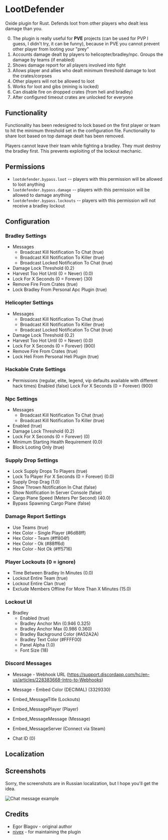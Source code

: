 # LootDefender

Oxide plugin for Rust. Defends loot from other players who dealt less damage than you.

0. The plugin is really useful for **PVE** projects (can be used for PVP I guess, I didn't try, it can be funny), because in PVE you cannot prevent other player from looting your "prey"
1. Accounts damage dealt by players to helicopter/bradley/npc. Groups the damage by teams (if enabled)
2. Shows damage report for all players involved into fight
3. Allows player and allies who dealt minimum threshold damage to loot the crates/corpses
4. Other players will not be allowed to loot
5. Works for loot and gibs (mining is locked)
6. Can disable fire on dropped crates (from heli and bradley)
7. After configured timeout crates are unlocked for everyone

## Functionality

Functionality has been redesigned to lock based on the first player or team to hit the minimum threshold set in the configuration file. Functionality to share loot based on top damage dealt has been removed.

Players cannot leave their team while fighting a bradley. They must destroy the bradley first. This prevents exploiting of the lockout mechanic.

## Permissions

- `lootdefender.bypass.loot` -- players with this permission will be allowed to loot anything
- `lootdefender.bypass.damage` -- players with this permission will be allowed to damage anything
- `lootdefender.bypass.lockouts` -- players with this permission will not receive a bradley lockout

## Configuration

### Bradley Settings

- Messages
  - Broadcast Kill Notification To Chat (true)
  - Broadcast Kill Notification To Killer (true)
  - Broadcast Locked Notification To Chat (true)
- Damage Lock Threshold (0.2)
- Harvest Too Hot Until (0 = Never) (0.0)
- Lock For X Seconds (0 = Forever) (30)
- Remove Fire From Crates (true)
- Lock Bradley From Personal Apc Plugin (true)
  
### Helicopter Settings

- Messages
  - Broadcast Kill Notification To Chat (true)
  - Broadcast Kill Notification To Killer (true)
  - Broadcast Locked Notification To Chat (true)
- Damage Lock Threshold (0.2)
- Harvest Too Hot Until (0 = Never) (0.0)
- Lock For X Seconds (0 = Forever) (900)
- Remove Fire From Crates (true)
- Lock Heli From Personal Heli Plugin (true)
  
### Hackable Crate Settings

- Permissions (regular, elite, legend, vip defaults available with different hack times)
    Enabled (false)
    Lock For X Seconds (0 = Forever) (900)
  
### Npc Settings

- Messages
  - Broadcast Kill Notification To Chat (true)
  - Broadcast Kill Notification To Killer (true)
- Enabled (true)
- Damage Lock Threshold (0.2)
- Lock For X Seconds (0 = Forever) (0)
- Minimum Starting Health Requirement (0.0)
- Block Looting Only (true)
  
### Supply Drop Settings

- Lock Supply Drops To Players (true)
- Lock To Player For X Seconds (0 = Forever) (0.0)
- Supply Drop Drag (1.0)
- Show Thrown Notification In Chat (false)
- Show Notification In Server Console (false)
- Cargo Plane Speed (Meters Per Second) (40.0)
- Bypass Spawning Cargo Plane (false)
  
### Damage Report Settings

- Use Teams (true)
- Hex Color - Single Player (#6d88ff)
- Hex Color - Team (#ff804f)
- Hex Color - Ok (#88ff6d)
- Hex Color - Not Ok (#ff5716)
  
### Player Lockouts (0 = ignore)

- Time Between Bradley In Minutes (0.0)
- Lockout Entire Team (true)
- Lockout Entire Clan (true)
- Exclude Members Offline For More Than X Minutes (15.0)
  
### Lockout UI

- Bradley
  - Enabled (true)
  - Bradley Anchor Min (0.946 0.325)
  - Bradley Anchor Max (0.986 0.360)
  - Bradley Background Color (#A52A2A)
  - Bradley Text Color (#FFFF00)
  - Panel Alpha (1.0)
  - Font Size (18)

### Discord Messages

- Message - Webhook URL (<https://support.discordapp.com/hc/en-us/articles/228383668-Intro-to-Webhooks>)
- Message - Embed Color (DECIMAL) (3329330)
- Embed_MessageTitle (Lockouts)
- Embed_MessagePlayer (Player)
- Embed_MessageMessage (Message)
- Embed_MessageServer (Connect via Steam)
  
- Chat ID (0)

## Localization

## Screenshots

Sorry, the screenshots are in Russian localization, but I hope you'll get the idea.

![Chat message example](https://i.imgur.com/viLlSZI.jpg)

## Credits

- Egor Blagov - original author
- [nivex](https://umod.org/user/nivex) - for maintaining the plugin

